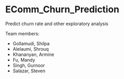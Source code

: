 # EComm_Churn_Prediction
Predict churn rate and other exploratory analysis

Team members:
- Gollamudi, Shilpa
- Alelaumi, Shrouq
- Khananyan, Armine
- Fu, Mandy
- Singh, Gurnoor
- Salazar, Steven

